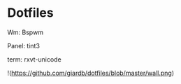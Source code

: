 # Dotfiles

Wm: Bspwm

Panel: tint3

term: rxvt-unicode

!(https://github.com/giardb/dotfiles/blob/master/wall.png)